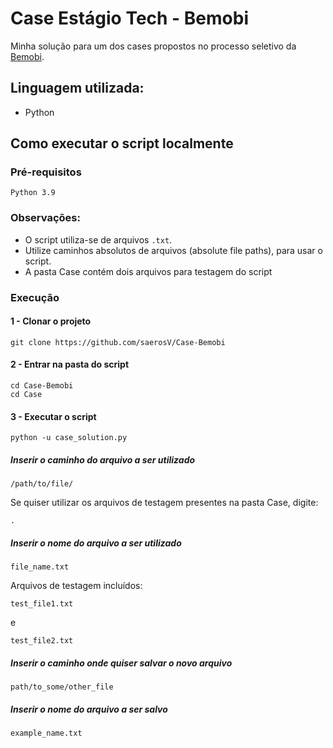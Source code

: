# Case Estágio Tech - Bemobi

Minha solução para um dos cases propostos no processo seletivo da [Bemobi](https://www.bemobi.com.br/).


## Linguagem utilizada:

* Python

## Como executar o script localmente

### Pré-requisitos
`Python 3.9`

### Observações:
* O script utiliza-se de arquivos `.txt`.
* Utilize caminhos absolutos de arquivos (absolute file paths),           para usar o script.
* A pasta Case contém dois arquivos para testagem do script

### Execução

#### 1 - Clonar o projeto
`git clone https://github.com/saerosV/Case-Bemobi`

#### 2 - Entrar na pasta do script
```
cd Case-Bemobi
cd Case
```

#### 3 - Executar o script
`python -u case_solution.py`

##### Inserir o caminho do arquivo a ser utilizado
`/path/to/file/`

Se quiser utilizar os arquivos de testagem presentes na pasta Case, digite:

`.`

##### Inserir o nome do arquivo a ser utilizado
`file_name.txt`

Arquivos de testagem incluídos:

`test_file1.txt`

e

`test_file2.txt`

##### Inserir o caminho onde quiser salvar o novo arquivo

`path/to_some/other_file`

##### Inserir o nome do arquivo a ser salvo

`example_name.txt`

